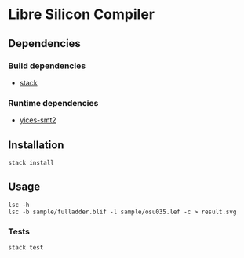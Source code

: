 # Libre Silicon Compiler

## Dependencies

### Build dependencies

- [stack](https://www.stackage.org/)


### Runtime dependencies

- [yices-smt2](http://yices.csl.sri.com/)


## Installation

`stack install`

## Usage

`lsc -h`  
`lsc -b sample/fulladder.blif -l sample/osu035.lef -c > result.svg`  

### Tests

`stack test`  

